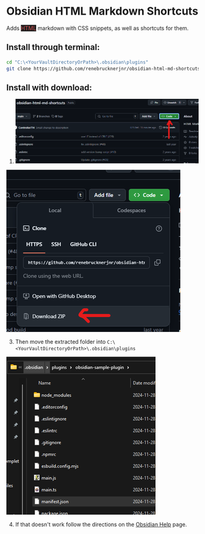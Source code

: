 # Obsidian HTML Markdown Shortcuts

Adds <span style="color:#D05050;background:#1E1E1E;">HTML</span> markdown with CSS snippets, as well as shortcuts for them.

## Install through terminal:

```bash
cd "C:\<YourVaultDirectoryOrPath>\.obsidian\plugins"
git clone https://github.com/renebrucknerjnr/obsidian-html-md-shortcuts.git
```

## Install with download:
1. ![Download Step 1](Step1.png)

![Download Step 2](https://github.com/renebrucknerjnr/obsidian-html-md-shortcuts/blob/main2/Step2.png)

3. Then move the extracted folder into `C:\<YourVaultDirectoryOrPath>\.obsidian\plugins`

![Extracted Download Example](https://github.com/renebrucknerjnr/obsidian-html-md-shortcuts/blob/main2/Step3.png)

4. If that doesn't work follow the directions on the [Obsidian Help](https://help.obsidian.md/Extending+Obsidian/Community+plugins) page.
